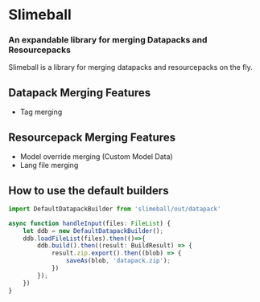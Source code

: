 # Slimeball
### An expandable library for merging Datapacks and Resourcepacks

Slimeball is a library for merging datapacks and resourcepacks on the fly.

## Datapack Merging Features
- Tag merging

## Resourcepack Merging Features
- Model override merging (Custom Model Data)
- Lang file merging


## How to use the default builders

```ts
import DefaultDatapackBuilder from 'slimeball/out/datapack'

async function handleInput(files: FileList) {
    let ddb = new DefaultDatapackBuilder();
    ddb.loadFileList(files).then(()=>{
        ddb.build().then((result: BuildResult) => {
            result.zip.export().then((blob) => {
                saveAs(blob, 'datapack.zip');
            })
        });
    })
}
```